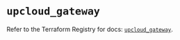 # `upcloud_gateway`

Refer to the Terraform Registry for docs: [`upcloud_gateway`](https://registry.terraform.io/providers/upcloudltd/upcloud/5.2.1/docs/resources/gateway).
